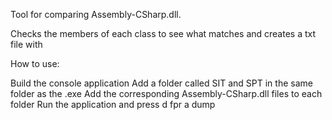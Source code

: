 Tool for comparing Assembly-CSharp.dll.

Checks the members of each class to see what matches and creates a txt file with 

How to use:

Build the console application
Add a folder called SIT and SPT in the same folder as the .exe
Add the corresponding Assembly-CSharp.dll files to each folder
Run the application and press d fpr a dump 